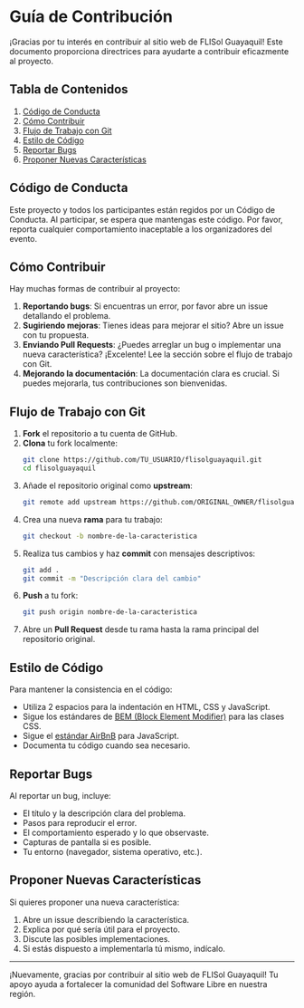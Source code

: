 # Guía de Contribución

¡Gracias por tu interés en contribuir al sitio web de FLISol Guayaquil! Este documento proporciona directrices para ayudarte a contribuir eficazmente al proyecto.

## Tabla de Contenidos

1. [Código de Conducta](#código-de-conducta)
2. [Cómo Contribuir](#cómo-contribuir)
3. [Flujo de Trabajo con Git](#flujo-de-trabajo-con-git)
4. [Estilo de Código](#estilo-de-código)
5. [Reportar Bugs](#reportar-bugs)
6. [Proponer Nuevas Características](#proponer-nuevas-características)

## Código de Conducta

Este proyecto y todos los participantes están regidos por un Código de Conducta. Al participar, se espera que mantengas este código. Por favor, reporta cualquier comportamiento inaceptable a los organizadores del evento.

## Cómo Contribuir

Hay muchas formas de contribuir al proyecto:

1. **Reportando bugs**: Si encuentras un error, por favor abre un issue detallando el problema.
2. **Sugiriendo mejoras**: Tienes ideas para mejorar el sitio? Abre un issue con tu propuesta.
3. **Enviando Pull Requests**: ¿Puedes arreglar un bug o implementar una nueva característica? ¡Excelente! Lee la sección sobre el flujo de trabajo con Git.
4. **Mejorando la documentación**: La documentación clara es crucial. Si puedes mejorarla, tus contribuciones son bienvenidas.

## Flujo de Trabajo con Git

1. **Fork** el repositorio a tu cuenta de GitHub.
2. **Clona** tu fork localmente:
   ```bash
   git clone https://github.com/TU_USUARIO/flisolguayaquil.git
   cd flisolguayaquil
   ```
3. Añade el repositorio original como **upstream**:
   ```bash
   git remote add upstream https://github.com/ORIGINAL_OWNER/flisolguayaquil.git
   ```
4. Crea una nueva **rama** para tu trabajo:
   ```bash
   git checkout -b nombre-de-la-caracteristica
   ```
5. Realiza tus cambios y haz **commit** con mensajes descriptivos:
   ```bash
   git add .
   git commit -m "Descripción clara del cambio"
   ```
6. **Push** a tu fork:
   ```bash
   git push origin nombre-de-la-caracteristica
   ```
7. Abre un **Pull Request** desde tu rama hasta la rama principal del repositorio original.

## Estilo de Código

Para mantener la consistencia en el código:

- Utiliza 2 espacios para la indentación en HTML, CSS y JavaScript.
- Sigue los estándares de [BEM (Block Element Modifier)](http://getbem.com/) para las clases CSS.
- Sigue el [estándar AirBnB](https://github.com/airbnb/javascript) para JavaScript.
- Documenta tu código cuando sea necesario.

## Reportar Bugs

Al reportar un bug, incluye:

- El título y la descripción clara del problema.
- Pasos para reproducir el error.
- El comportamiento esperado y lo que observaste.
- Capturas de pantalla si es posible.
- Tu entorno (navegador, sistema operativo, etc.).

## Proponer Nuevas Características

Si quieres proponer una nueva característica:

1. Abre un issue describiendo la característica.
2. Explica por qué sería útil para el proyecto.
3. Discute las posibles implementaciones.
4. Si estás dispuesto a implementarla tú mismo, indícalo.

---

¡Nuevamente, gracias por contribuir al sitio web de FLISol Guayaquil! Tu apoyo ayuda a fortalecer la comunidad del Software Libre en nuestra región. 